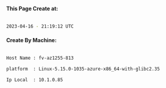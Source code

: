 
   
#### This Page Create at:

```bash

2023-04-16 - 21:19:12 UTC

```

#### Create By Machine:

```bash

Host Name : fv-az1255-813

platform  : Linux-5.15.0-1035-azure-x86_64-with-glibc2.35

Ip Local  : 10.1.0.85

```

